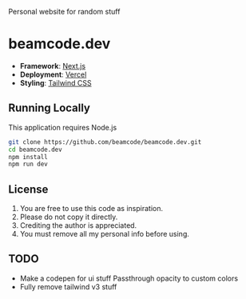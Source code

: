 Personal website for random stuff

# beamcode.dev

- **Framework**: [Next.js](https://nextjs.org/)
- **Deployment**: [Vercel](https://vercel.com)
- **Styling**: [Tailwind CSS](https://tailwindcss.com)
<!-- - **Analytics**: [Vercel Analytics](https://vercel.com/analytics) -->

## Running Locally

This application requires Node.js

```bash
git clone https://github.com/beamcode/beamcode.dev.git
cd beamcode.dev
npm install
npm run dev
```

## License

1. You are free to use this code as inspiration.
2. Please do not copy it directly.
3. Crediting the author is appreciated.
4. You must remove all my personal info before using.

## TODO

- Make a codepen for ui stuff Passthrough opacity to custom colors
- Fully remove tailwind v3 stuff
